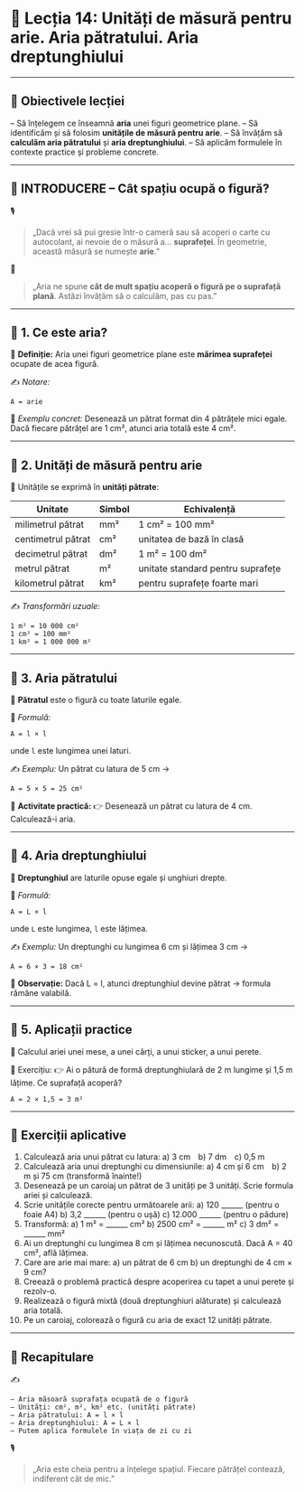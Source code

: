 # 📘 Lecția 14: Unități de măsură pentru arie. Aria pătratului. Aria dreptunghiului

------

## 🎯 Obiectivele lecției

 – Să înțelegem ce înseamnă **aria** unei figuri geometrice plane.
 – Să identificăm și să folosim **unitățile de măsură pentru arie**.
 – Să învățăm să **calculăm aria pătratului** și **aria dreptunghiului**.
 – Să aplicăm formulele în contexte practice și probleme concrete.

------

## 🔔 INTRODUCERE – Cât spațiu ocupă o figură?

🎙️

> „Dacă vrei să pui gresie într-o cameră sau să acoperi o carte cu autocolant, ai nevoie de o măsură a… **suprafeței**.
>  În geometrie, această măsură se numește **arie**.”

🧠

> „Aria ne spune **cât de mult spațiu acoperă o figură pe o suprafață plană**. Astăzi învățăm să o calculăm, pas cu pas.”

------

## 🔹 1. Ce este aria?

🎯 **Definiție:**
 Aria unei figuri geometrice plane este **mărimea suprafeței** ocupate de acea figură.

✍️ *Notare:*

```
A = arie
```

📌 *Exemplu concret:*
 Desenează un pătrat format din 4 pătrățele mici egale. Dacă fiecare pătrățel are 1 cm², atunci aria totală este 4 cm².

------

## 🔹 2. Unități de măsură pentru arie

🎯 Unitățile se exprimă în **unități pătrate**:

| Unitate            | Simbol | Echivalență                       |
| ------------------ | ------ | --------------------------------- |
| milimetrul pătrat  | mm²    | 1 cm² = 100 mm²                   |
| centimetrul pătrat | cm²    | unitatea de bază în clasă         |
| decimetrul pătrat  | dm²    | 1 m² = 100 dm²                    |
| metrul pătrat      | m²     | unitate standard pentru suprafețe |
| kilometrul pătrat  | km²    | pentru suprafețe foarte mari      |

✍️ *Transformări uzuale:*

```
1 m² = 10 000 cm²  
1 cm² = 100 mm²  
1 km² = 1 000 000 m²
```

------

## 🔹 3. Aria pătratului

🎯 **Pătratul** este o figură cu toate laturile egale.

📐 *Formulă:*

```
A = l × l
```

unde `l` este lungimea unei laturi.

✍️ *Exemplu:*
 Un pătrat cu latura de 5 cm →

```
A = 5 × 5 = 25 cm²
```

📌 **Activitate practică:**
 👉 Desenează un pătrat cu latura de 4 cm. Calculează-i aria.

------

## 🔹 4. Aria dreptunghiului

🎯 **Dreptunghiul** are laturile opuse egale și unghiuri drepte.

📐 *Formulă:*

```
A = L × l
```

unde `L` este lungimea, `l` este lățimea.

✍️ *Exemplu:*
 Un dreptunghi cu lungimea 6 cm și lățimea 3 cm →

```
A = 6 × 3 = 18 cm²
```

📌 **Observație:**
 Dacă L = l, atunci dreptunghiul devine pătrat → formula rămâne valabilă.

------

## 🔹 5. Aplicații practice

📌 Calculul ariei unei mese, a unei cărți, a unui sticker, a unui perete.

🎯 Exercițiu:
 👉 Ai o pătură de formă dreptunghiulară de 2 m lungime și 1,5 m lățime.
 Ce suprafață acoperă?

```
A = 2 × 1,5 = 3 m²
```

------

## 🧪 Exerciții aplicative

1. Calculează aria unui pătrat cu latura:
    a) 3 cm b) 7 dm c) 0,5 m
2. Calculează aria unui dreptunghi cu dimensiunile:
    a) 4 cm și 6 cm b) 2 m și 75 cm (transformă înainte!)
3. Desenează pe un caroiaj un pătrat de 3 unități pe 3 unități. Scrie formula ariei și calculează.
4. Scrie unitățile corecte pentru următoarele arii:
    a) 120 ______ (pentru o foaie A4)
    b) 3,2 ______ (pentru o ușă)
    c) 12.000 ______ (pentru o pădure)
5. Transformă:
    a) 1 m² = ______ cm²
    b) 2500 cm² = ______ m²
    c) 3 dm² = ______ mm²
6. Ai un dreptunghi cu lungimea 8 cm și lățimea necunoscută. Dacă A = 40 cm², află lățimea.
7. Care are arie mai mare:
    a) un pătrat de 6 cm
    b) un dreptunghi de 4 cm × 9 cm?
8. Creează o problemă practică despre acoperirea cu tapet a unui perete și rezolv-o.
9. Realizează o figură mixtă (două dreptunghiuri alăturate) și calculează aria totală.
10. Pe un caroiaj, colorează o figură cu aria de exact 12 unități pătrate.

------

## 🔁 Recapitulare

✍️

```
– Aria măsoară suprafața ocupată de o figură  
– Unități: cm², m², km² etc. (unități pătrate)  
– Aria pătratului: A = l × l  
– Aria dreptunghiului: A = L × l  
– Putem aplica formulele în viața de zi cu zi
```

🎙️

> „Aria este cheia pentru a înțelege spațiul. Fiecare pătrățel contează, indiferent cât de mic.”

